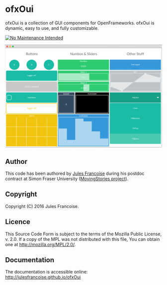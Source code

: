 # ofxOui
ofxOui is a collection of GUI components for OpenFrameworks. ofxOui is dynamic, easy to use, and fully customizable.

[![No Maintenance Intended](http://unmaintained.tech/badge.svg)](http://unmaintained.tech/)

![Image Alt](doc/doc-misc/screenshot.png)

## Author
This code has been authored by <a href="http://julesfrancoise.com/" target="blank">Jules Francoise</a> during his postdoc contract at Simon Fraser University (<a href="http://movingstories.ca/" target="blank">MovingStories project</a>).

## Copyright
Copyright (C) 2016 Jules Francoise.

## Licence

This Source Code Form is subject to the terms of the Mozilla Public License, v. 2.0. If a copy of the MPL was not distributed with this file, You can obtain one at http://mozilla.org/MPL/2.0/.

## Documentation

The documentation is accessible online: http://julesfrancoise.github.io/ofxOui

